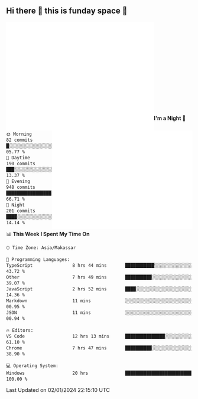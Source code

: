 ## Hi there 👋 this is funday space 🚀

<img align="left" width="400" alt="🌞" src="https://raw.githubusercontent.com/fhasnur/fhasnur/master/general.svg?token=ATQS65TR7ETTG5RLJUDIDBLBN34HE">
<img align="right" width="380" alt="🌞" src="https://raw.githubusercontent.com/fhasnur/fhasnur/master/statistics.svg?token=ATQS65TR7ETTG5RLJUDIDBLBN34HE">

<br><br><br><br><br><br><br><br><br><br><br><br><br><br>

<!--START_SECTION:waka-->
**I'm a Night 🦉** 

```text
🌞 Morning                82 commits          █░░░░░░░░░░░░░░░░░░░░░░░░   05.77 % 
🌆 Daytime                190 commits         ███░░░░░░░░░░░░░░░░░░░░░░   13.37 % 
🌃 Evening                948 commits         █████████████████░░░░░░░░   66.71 % 
🌙 Night                  201 commits         ████░░░░░░░░░░░░░░░░░░░░░   14.14 % 
```


📊 **This Week I Spent My Time On** 

```text
🕑︎ Time Zone: Asia/Makassar

💬 Programming Languages: 
TypeScript               8 hrs 44 mins       ███████████░░░░░░░░░░░░░░   43.72 % 
Other                    7 hrs 49 mins       ██████████░░░░░░░░░░░░░░░   39.07 % 
JavaScript               2 hrs 52 mins       ████░░░░░░░░░░░░░░░░░░░░░   14.36 % 
Markdown                 11 mins             ░░░░░░░░░░░░░░░░░░░░░░░░░   00.95 % 
JSON                     11 mins             ░░░░░░░░░░░░░░░░░░░░░░░░░   00.94 % 

🔥 Editors: 
VS Code                  12 hrs 13 mins      ███████████████░░░░░░░░░░   61.10 % 
Chrome                   7 hrs 47 mins       ██████████░░░░░░░░░░░░░░░   38.90 % 

💻 Operating System: 
Windows                  20 hrs              █████████████████████████   100.00 % 
```


 Last Updated on 02/01/2024 22:15:10 UTC
<!--END_SECTION:waka-->
